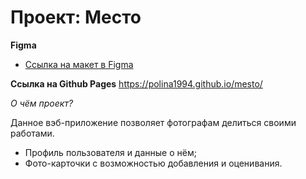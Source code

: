 # Проект: Место

**Figma**

* [Ссылка на макет в Figma](https://www.figma.com/file/2cn9N9jSkmxD84oJik7xL7/JavaScript.-Sprint-4?node-id=0%3A1)

**Ссылка на Github Pages**
https://polina1994.github.io/mesto/

*О чём проект?*

Данное вэб-приложение позволяет фотографам делиться своими работами.

* Профиль пользователя и данные о нём;
* Фото-карточки с возможностью добавления и оценивания.
